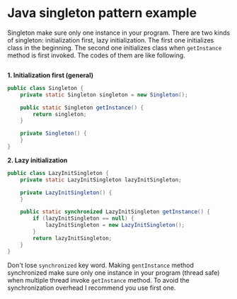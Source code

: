 # Java singleton pattern example
Singleton make sure only one instance in your program. There are two kinds of singleton: initialization first, lazy
initialization. The first one initializes class in the beginning. The second one initializes class when `getInstance`
method is first invoked. The codes of them are like following.

![]()

**1. Initialization first (general)**
```java
public class Singleton {
    private static Singleton singleton = new Singleton();

    public static Singleton getInstance() {
        return singleton;
    }

    private Singleton() {
    }
}
```

**2. Lazy initialization**
```java
public class LazyInitSingleton {
    private static LazyInitSingleton lazyInitSingleton;

    private LazyInitSingleton() {
    }

    public static synchronized LazyInitSingleton getInstance() {
        if (lazyInitSingleton == null) {
            lazyInitSingleton = new LazyInitSingleton();
        }
        return lazyInitSingleton;
    }
}
```
Don't lose `synchronized` key word. Making `gentInstance` method synchronized make sure only one instance in your program
(thread safe) when multiple thread invoke `getInstance` method. To avoid the synchronization overhead I recommend you use first one.